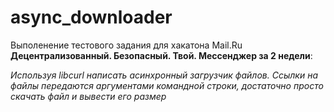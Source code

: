 # async_downloader
Выполенение тестового задания для хакатона Mail.Ru **Децентрализованный. Безопасный. Твой. Мессенджер за 2 недели**:

_Используя libcurl написать асинхронный загрузчик файлов. Ссылки на файлы передаются аргументами командной строки, достаточно просто скачать файл и вывести его размер_
